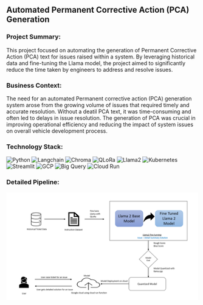 ## Automated Permanent Corrective Action (PCA) Generation

### Project Summary:
This project focused on automating the generation of Permanent Corrective Action (PCA) text for issues raised within a system. By leveraging historical data and fine-tuning the Llama model, the project aimed to significantly reduce the time taken by engineers to address and resolve issues.

### Business Context:
The need for an automated Permanent corrective action (PCA) generation system arose from the growing volume of issues that required timely and accurate resolution. Without a deatil PCA text, it was time-consuming and often led to delays in issue resolution. The generation of PCA was crucial in improving operational efficiency and reducing the impact of system issues on overall vehicle development process.

### Technology Stack:
 
![Python](https://img.shields.io/badge/-Python-green?style=for-the-badge=white) 
![Langchain](https://img.shields.io/badge/-Langchain-blue?style=for-the-badge=white) 
![Chroma](https://img.shields.io/badge/-Chroma-green?style=for-the-badge=white) 
![QLoRa](https://img.shields.io/badge/-QLoRa-green?style=for-the-badge=white) 
![Llama2](https://img.shields.io/badge/-Llama2-green?style=for-the-badge=white) 
![Kubernetes](https://img.shields.io/badge/-Kubernetes-blue?style=for-the-badge=white) 
![Streamlit](https://img.shields.io/badge/-Streamlit-yellow?style=for-the-badge=black)
![GCP](https://img.shields.io/badge/-GCP-yellow?style=for-the-badge=black)
![Big Query](https://img.shields.io/badge/-BigQuery-yellow?style=for-the-badge=black)
![Cloud Run](https://img.shields.io/badge/-CloudRun-yellow?style=for-the-badge=black)


### Detailed Pipeline:

![](/Images/fine_tune.PNG)

